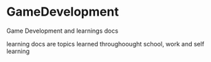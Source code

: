 # GameDevelopment
Game Development and learnings docs

learning docs are topics learned throughoought school, work and self learning
